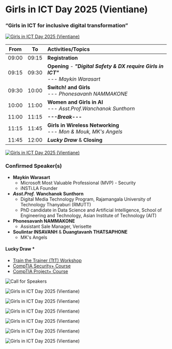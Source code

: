 # Girls in ICT Day 2025 (Vientiane) 
### “Girls in ICT for inclusive digital transformation”


[![Girls in ICT Day 2025 (Vientiane) ](img/Before-the-Match-small.png "Girls in ICT Day 2025 (Vientiane) ")](img/Before-the-Match.png)


| From  |  To   |  Activities/Topics                                                                          |
|:-----:|:-----:|:--------------------------------------------------------------------------------------------|
| 09:00 | 09:15 | **Registration**                                                                            |
| 09:15 | 09:30 | **Opening** - ***"Digital Safety & DX require Girls in ICT"*** <br>--- *Maykin Warasart*    |
| 09:30 | 10:00 | **Switch! and Girls** <br>--- *Phonesavanh NAMMAKONE*                                       |
| 10:00 | 11:00 | **Women and Girls in AI** <br>--- *Asst.Prof.Wanchanok Sunthorn*                            |
| 11:00 | 11:15 | ***---Break---***                                                                           |
| 11:15 | 11:45 | **Girls in Wireless Networking** <br>--- *Mon & Mouk, MK's Angels*                          |
| 11:45 | 12:00 | ***Lucky Draw*** & **Closing**                                                              |

[![Girls in ICT Day 2025 (Vientiane) ](img/After-the-Match-small.png "Girls in ICT Day 2025 (Vientiane) ")](img/After-the-Match.png)

### Confirmed Speaker(s)
+ **Maykin Warasart**
	+ Microsoft Most Valuable Professional (MVP) - Security
	+ iNSTi.LA Founder
+ ***Asst.Prof.*** **Wanchanok Sunthorn**
	+ Digital Media Technology Program, Rajamangala University of Technology Thanyaburi (RMUTT)
	+ PhD candidate in Data Science and Artificial Intelligence, School of Engineering and Technology, Asian Institute of Technology (AIT)
+ **Phonesavanh NAMMAKONE**
	+ Assistant Sale Manager, Verisette
+ **Soulintar INSAVANH** & **Duangtavanh THATSAPHONE**
	+ MK's Angels


#### Lucky Draw *
+ [Train the Trainer (TtT) Workshop](https://instila.github.io/TtT)
+ [CompTIA Security+ Course](https://ubslao.com/Courses/CompTIA/Security+)
+ [CompTIA Project+ Course](#)

![Call for Speakers](img/CFPv3.png "Call for Speakers")

![Girls in ICT Day 2025 (Vientiane) ](img/MK-2.jpg "Girls in ICT Day 2025 (Vientiane) ")

![Girls in ICT Day 2025 (Vientiane) ](img/Tunie-1.jpg "Girls in ICT Day 2025 (Vientiane) ")

![Girls in ICT Day 2025 (Vientiane) ](img/Tunie-2.jpg "Girls in ICT Day 2025 (Vientiane) ")

![Girls in ICT Day 2025 (Vientiane) ](img/Amp-1.jpg "Girls in ICT Day 2025 (Vientiane) ")

![Girls in ICT Day 2025 (Vientiane) ](img/Amp-2.jpg "Girls in ICT Day 2025 (Vientiane) ")

![Girls in ICT Day 2025 (Vientiane) ](img/Lunch.jpg "Girls in ICT Day 2025 (Vientiane) ")